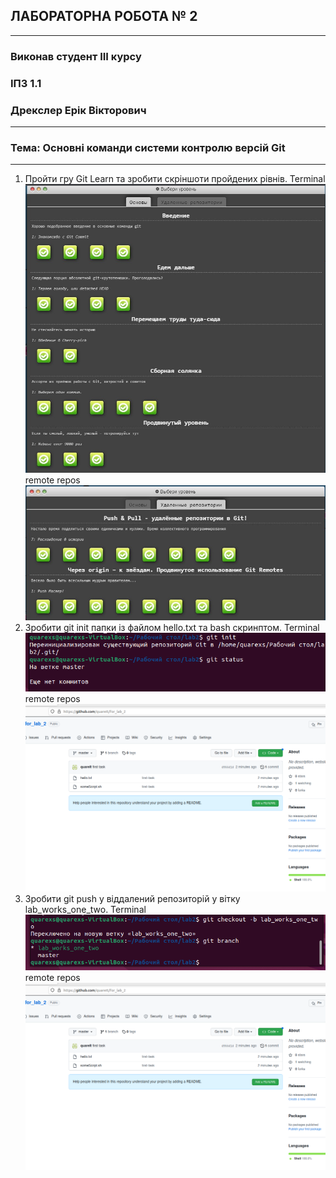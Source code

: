 ## ЛАБОРАТОРНА РОБОТА № 2
---
### Виконав студент ІІІ курсу
### ІПЗ 1.1
### Дрекслер Ерік Вікторович
---
### Тема: Основні команди системи контролю версій Git
---
1. Пройти гру Git Learn та зробити скріншоти пройдених рівнів.
   Terminal
![first-title](/img/First-title.jpg)
   remote repos
![first-title](/img/Second-title.jpg)
2. Зробити git init папки із файлом hello.txt та bash скринптом.
   Terminal
![first-title](/img/git%20init%20info.png)
remote repos
![first-title](/img/git%20init%20repos.png)
3. Зробити git push у віддалений репозиторій у вітку lab_works_one_two.
   Terminal
![first-title](/img/git%20branch%20info.png)
    remote repos
![first-title](/img/git%20init%20repos.png)

   